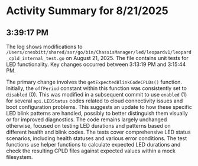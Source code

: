 # Activity Summary for 8/21/2025

## 3:39:17 PM
The log shows modifications to `/Users/cnesbitt/shared/ssr/go/bin/ChassisManager/led/leopardv1/leopard_cpld_internal_test.go` on August 21, 2025.  The file contains unit tests for LED functionality.  Key changes occurred between 3:13:19 PM and 3:15:44 PM.

The primary change involves the `getExpectedBlinkCodeCPLDs()` function.  Initially, the `offPeriod` constant within this function was consistently set to `disabled` (0).  This was modified in a subsequent commit to use `enabled` (1) for several `api.LEDStatus` codes related to cloud connectivity issues and boot configuration problems.  This suggests an update to how these specific LED blink patterns are handled, possibly to better distinguish them visually or for improved diagnostics.  The code remains largely unchanged otherwise, focused on testing LED durations and patterns based on different health and blink codes. The tests cover comprehensive LED status scenarios, including health statuses and various error conditions.  The test functions use helper functions to calculate expected LED durations and check the resulting CPLD files against expected values within a mock filesystem.
